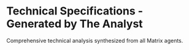 # Technical Specifications - Generated by The Analyst

Comprehensive technical analysis synthesized from all Matrix agents.
